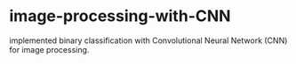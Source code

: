 # image-processing-with-CNN
 implemented binary classification with Convolutional Neural Network (CNN) for image processing.
